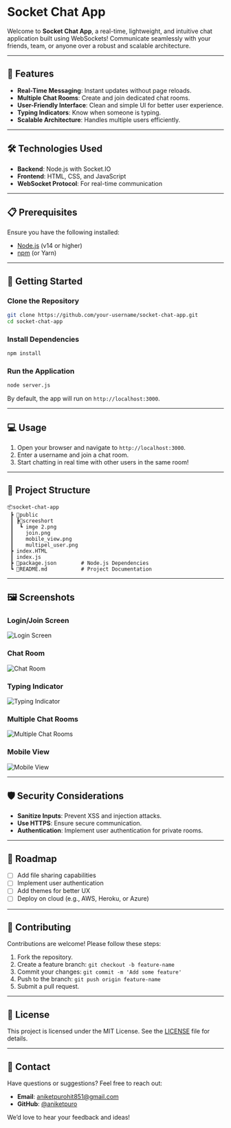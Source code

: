 # Socket Chat App

Welcome to **Socket Chat App**, a real-time, lightweight, and intuitive chat application built using WebSockets! Communicate seamlessly with your friends, team, or anyone over a robust and scalable architecture.

---

## 🚀 Features

- **Real-Time Messaging**: Instant updates without page reloads.
- **Multiple Chat Rooms**: Create and join dedicated chat rooms.
- **User-Friendly Interface**: Clean and simple UI for better user experience.
- **Typing Indicators**: Know when someone is typing.
- **Scalable Architecture**: Handles multiple users efficiently.

---

## 🛠️ Technologies Used

- **Backend**: Node.js with Socket.IO
- **Frontend**: HTML, CSS, and JavaScript
- **WebSocket Protocol**: For real-time communication

---

## 📋 Prerequisites

Ensure you have the following installed:

- [Node.js](https://nodejs.org/) (v14 or higher)
- [npm](https://www.npmjs.com/) (or Yarn)


---

## 🚀 Getting Started

### Clone the Repository
```bash
git clone https://github.com/your-username/socket-chat-app.git
cd socket-chat-app
```

### Install Dependencies
```bash
npm install
```

### Run the Application
```bash
node server.js
```

By default, the app will run on `http://localhost:3000`.

---

## 💻 Usage

1. Open your browser and navigate to `http://localhost:3000`.
2. Enter a username and join a chat room.
3. Start chatting in real time with other users in the same room!

---

## 📂 Project Structure

```
📦socket-chat-app
 ┣ 📂public
 ┃ ┣📂screeshort
 ┃  ┗ imge 2.png
 ┃    join.png
 ┃    mobile_view.png
 ┃    multipel_user.png
 ┣ index.HTML
 ┃ index.js
 ┣ 📜package.json        # Node.js Dependencies
 ┗ 📜README.md           # Project Documentation
```

---

## 🖼️ Screenshots

### Login/Join Screen
![Login Screen](./)

### Chat Room
![Chat Room](./public/screenshots/image.png)

### Typing Indicator
![Typing Indicator](./screenshots/typing-indicator.png)

### Multiple Chat Rooms
![Multiple Chat Rooms](https://imgur.com/a/8NYHwMd)

### Mobile View
![Mobile View](https://imgur.com/a/gWmE5W8)

---

## 🛡️ Security Considerations

- **Sanitize Inputs**: Prevent XSS and injection attacks.
- **Use HTTPS**: Ensure secure communication.
- **Authentication**: Implement user authentication for private rooms.

---

## 🚧 Roadmap

- [ ] Add file sharing capabilities
- [ ] Implement user authentication
- [ ] Add themes for better UX
- [ ] Deploy on cloud (e.g., AWS, Heroku, or Azure)

---

## 🙌 Contributing

Contributions are welcome! Please follow these steps:

1. Fork the repository.
2. Create a feature branch: `git checkout -b feature-name`
3. Commit your changes: `git commit -m 'Add some feature'`
4. Push to the branch: `git push origin feature-name`
5. Submit a pull request.

---

## 📄 License

This project is licensed under the MIT License. See the [LICENSE](LICENSE) file for details.

---

## 💬 Contact

Have questions or suggestions? Feel free to reach out:

- **Email**: [aniketpurohit851@gmail.com](mailto:aniketpurohit851@gmail.com)
- **GitHub**: [@aniketpuro](https://github.com/aniketpuro)

We’d love to hear your feedback and ideas!
